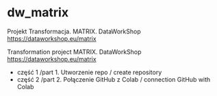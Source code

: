 # dw_matrix

Projekt Transformacja. MATRIX. DataWorkShop https://dataworkshop.eu/matrix 

Transformation project MATRIX. DataWorkShop https://dataworkshop.eu/matrix 

* część 1 /part 1.
Utworzenie repo / create repository
* część 2 /part 2.
Połączenie GitHub z Colab / connection GitHub with Colab
